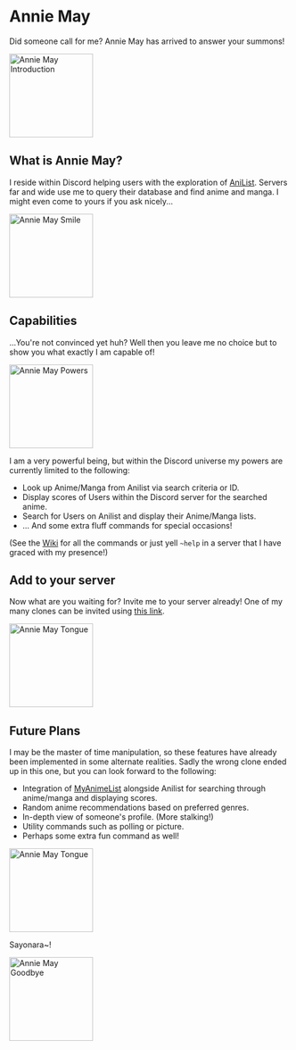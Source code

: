 # Annie May
Did someone call for me? Annie May has arrived to answer your summons!

<img src="https://66.media.tumblr.com/fb9b39165beb8498ffd27440a898a3b9/tumblr_o8vmky7I0r1uizekgo1_500.gifv" alt="Annie May Introduction" width="150"/>

## What is Annie May?
I reside within Discord helping users with the exploration of [AniList](https://anilist.co/). Servers far and wide use me to query their database and find anime and manga. I might even come to yours if you ask nicely...

<img src="https://66.media.tumblr.com/270d213704dd3dd6157e715d20ed76d4/tumblr_o47xjiu7fm1tjzuz3o1_500.gif" alt="Annie May Smile" width="150"/>

## Capabilities
...You're not convinced yet huh? Well then you leave me no choice but to show you what exactly I am capable of!

<img src="https://media1.tenor.com/images/31a8b0bbd28dc04e1f0d08dee129b29f/tenor.gif?itemid=17100502" alt="Annie May Powers" width="150"/>

I am a very powerful being, but within the Discord universe my powers are currently limited to the following:
* Look up Anime/Manga from Anilist via search criteria or ID.
* Display scores of Users within the Discord server for the searched anime.
* Search for Users on Anilist and display their Anime/Manga lists.
* ... And some extra fluff commands for special occasions!

(See the [Wiki](https://github.com/AlexanderColen/Annie-May-Discord-Bot/wiki) for all the commands or just yell `~help` in a server that I have graced with my presence!)

## Add to your server
Now what are you waiting for? Invite me to your server already! One of my many clones can be invited using [this link](https://discordapp.com/api/oauth2/authorize?client_id=701143398526222386&permissions=388160&scope=bot).

<img src="https://media1.tenor.com/images/e872381b23f2eca81655eecbb32cffe4/tenor.gif?itemid=11641795" alt="Annie May Tongue" width="150"/>

## Future Plans
I may be the master of time manipulation, so these features have already been implemented in some alternate realities. Sadly the wrong clone ended up in this one, but you can look forward to the following:
* Integration of [MyAnimeList](https://myanimelist.net/) alongside Anilist for searching through anime/manga and displaying scores.
* Random anime recommendations based on preferred genres.
* In-depth view of someone's profile. (More stalking!)
* Utility commands such as polling or picture.
* Perhaps some extra fun command as well!

<img src="https://media1.tenor.com/images/db422711b4469b8f7b6cea4d0ef36889/tenor.gif?itemid=5064361" alt="Annie May Tongue" width="150"/>

Sayonara~!

<img src="https://66.media.tumblr.com/43cc7762e3440d9433dc91f4e651c875/tumblr_on7clpbVRE1tmp0dno1_500.gif" alt="Annie May Goodbye" width="150"/>
